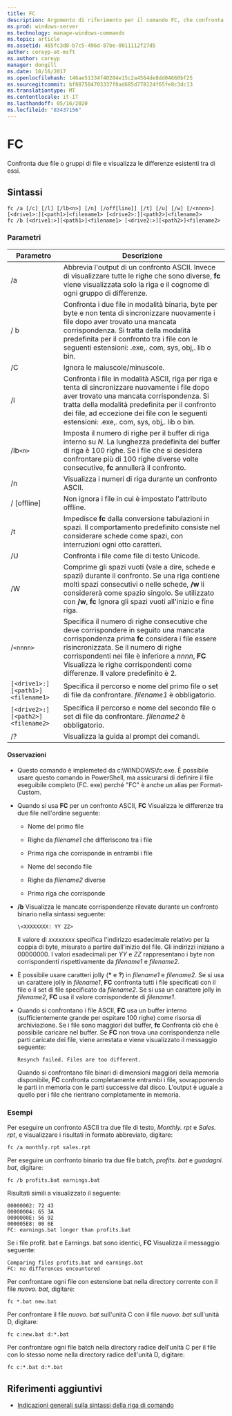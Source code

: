 ```yaml
---
title: FC
description: Argomento di riferimento per il comando FC, che confronta due file o set di file e visualizza le differenze tra di essi.
ms.prod: windows-server
ms.technology: manage-windows-commands
ms.topic: article
ms.assetid: 485fc3d8-b7c5-496d-87be-0011112f27d5
author: coreyp-at-msft
ms.author: coreyp
manager: dongill
ms.date: 10/16/2017
ms.openlocfilehash: 146ae51334f40284e15c2a4564de8dd04660bf25
ms.sourcegitcommit: bf887504703337f8ad685d778124f65fe8c3dc13
ms.translationtype: MT
ms.contentlocale: it-IT
ms.lasthandoff: 05/16/2020
ms.locfileid: "83437156"
---
```

# <a name="fc"></a>FC

Confronta due file o gruppi di file e visualizza le differenze esistenti tra di essi.

## <a name="syntax"></a>Sintassi

```
fc /a [/c] [/l] [/lb<n>] [/n] [/off[line]] [/t] [/u] [/w] [/<nnnn>] [<drive1>:][<path1>]<filename1> [<drive2>:][<path2>]<filename2>
fc /b [<drive1:>][<path1>]<filename1> [<drive2:>][<path2>]<filename2>
```

### <a name="parameters"></a>Parametri

| Parametro | Descrizione |
| --------- | ----------- |
| /a | Abbrevia l'output di un confronto ASCII. Invece di visualizzare tutte le righe che sono diverse, **fc** viene visualizzata solo la riga e il cognome di ogni gruppo di differenze. |
| / b | Confronta i due file in modalità binaria, byte per byte e non tenta di sincronizzare nuovamente i file dopo aver trovato una mancata corrispondenza. Si tratta della modalità predefinita per il confronto tra i file con le seguenti estensioni: .exe,. com, sys, obj,. lib o bin. |
| /C | Ignora le maiuscole/minuscole. |
| /l | Confronta i file in modalità ASCII, riga per riga e tenta di sincronizzare nuovamente i file dopo aver trovato una mancata corrispondenza. Si tratta della modalità predefinita per il confronto dei file, ad eccezione dei file con le seguenti estensioni: .exe,. com, sys, obj,. lib o bin. |
| /lb`<n>` | Imposta il numero di righe per il buffer di riga interno su *N*. La lunghezza predefinita del buffer di riga è 100 righe. Se i file che si desidera confrontare più di 100 righe diverse volte consecutive, **fc** annullerà il confronto. |
| /n | Visualizza i numeri di riga durante un confronto ASCII. |
| / [offline] | Non ignora i file in cui è impostato l'attributo offline. |
| /t | Impedisce **fc** dalla conversione tabulazioni in spazi. Il comportamento predefinito consiste nel considerare schede come spazi, con interruzioni ogni otto caratteri. |
| /U | Confronta i file come file di testo Unicode. |
| /W | Comprime gli spazi vuoti (vale a dire, schede e spazi) durante il confronto. Se una riga contiene molti spazi consecutivi o nelle schede, **/w** li considererà come spazio singolo. Se utilizzato con **/w**, **fc** Ignora gli spazi vuoti all'inizio e fine riga. |
| /`<nnnn>` | Specifica il numero di righe consecutive che deve corrispondere in seguito una mancata corrispondenza prima **fc** considera i file essere risincronizzata. Se il numero di righe corrispondenti nei file è inferiore a *nnnn*, **FC** Visualizza le righe corrispondenti come differenze. Il valore predefinito è 2. |
| `[<drive1>:][<path1>]<filename1>` | Specifica il percorso e nome del primo file o set di file da confrontare. *filename1* è obbligatorio. |
| `[<drive2>:][<path2>]<filename2>` | Specifica il percorso e nome del secondo file o set di file da confrontare. *filename2* è obbligatorio. |
| /? | Visualizza la guida al prompt dei comandi. |

#### <a name="remarks"></a>Osservazioni

- Questo comando è implemeted da c:\WINDOWS\fc.exe. È possibile usare questo comando in PowerShell, ma assicurarsi di definire il file eseguibile completo (FC. exe) perché "FC" è anche un alias per Format-Custom.

- Quando si usa **FC** per un confronto ASCII, **FC** Visualizza le differenze tra due file nell'ordine seguente:

  - Nome del primo file

  - Righe da *filename1* che differiscono tra i file

  - Prima riga che corrisponde in entrambi i file

  - Nome del secondo file

  - Righe da *filename2* diverse

  - Prima riga che corrisponde

- **/b** Visualizza le mancate corrispondenze rilevate durante un confronto binario nella sintassi seguente:

    `\<XXXXXXXX: YY ZZ>`

    Il valore di *xxxxxxxx* specifica l'indirizzo esadecimale relativo per la coppia di byte, misurato a partire dall'inizio del file. Gli indirizzi iniziano a 00000000. I valori esadecimali per *YY* e *ZZ* rappresentano i byte non corrispondenti rispettivamente da *filename1* e *filename2*.

- È possibile usare caratteri jolly (**&#42;** e **?**) in *filename1* e *filename2*. Se si usa un carattere jolly in *filename1*, **FC** confronta tutti i file specificati con il file o il set di file specificato da *filename2*. Se si usa un carattere jolly in *filename2*, **FC** usa il valore corrispondente di *filename1*.

- Quando si confrontano i file ASCII, **FC** usa un buffer interno (sufficientemente grande per ospitare 100 righe) come risorsa di archiviazione. Se i file sono maggiori del buffer, **fc** Confronta ciò che è possibile caricare nel buffer. Se **FC** non trova una corrispondenza nelle parti caricate dei file, viene arrestata e viene visualizzato il messaggio seguente:

    `Resynch failed. Files are too different.`

    Quando si confrontano file binari di dimensioni maggiori della memoria disponibile, **FC** confronta completamente entrambi i file, sovrapponendo le parti in memoria con le parti successive dal disco. L'output è uguale a quello per i file che rientrano completamente in memoria.

### <a name="examples"></a>Esempi

Per eseguire un confronto ASCII tra due file di testo, *Monthly. rpt* e *Sales. rpt*, e visualizzare i risultati in formato abbreviato, digitare:

```
fc /a monthly.rpt sales.rpt
```

Per eseguire un confronto binario tra due file batch, *profits. bat* e *guadagni. bat*, digitare:

```
fc /b profits.bat earnings.bat
```

Risultati simili a visualizzato il seguente:

```
00000002: 72 43
00000004: 65 3A
0000000E: 56 92
000005E8: 00 6E
FC: earnings.bat longer than profits.bat
```

Se i file profit. bat e Earnings. bat sono identici, **FC** Visualizza il messaggio seguente:

```
Comparing files profits.bat and earnings.bat
FC: no differences encountered
```

Per confrontare ogni file con estensione bat nella directory corrente con il file *nuovo. bat*, digitare:

```
fc *.bat new.bat
```

Per confrontare il file *nuovo. bat* sull'unità C con il file *nuovo. bat* sull'unità D, digitare:

```
fc c:new.bat d:*.bat
```

Per confrontare ogni file batch nella directory radice dell'unità C per il file con lo stesso nome nella directory radice dell'unità D, digitare:

```
fc c:*.bat d:*.bat
```

## <a name="additional-references"></a>Riferimenti aggiuntivi

- [Indicazioni generali sulla sintassi della riga di comando](command-line-syntax-key.md)
